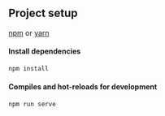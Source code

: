 ## Project setup

[npm](https://www.npmjs.com/get-npm) or [yarn](https://yarnpkg.com/lang/en/)

#### Install dependencies

```bash
npm install
```

#### Compiles and hot-reloads for development

```bash
npm run serve
```